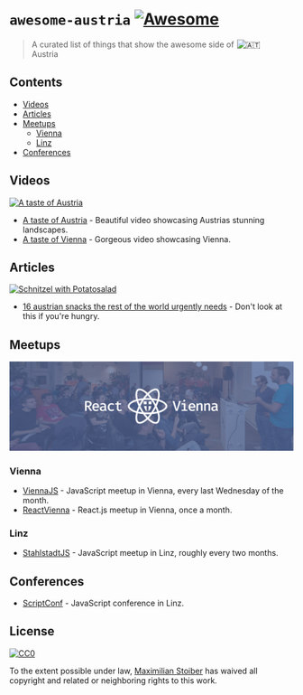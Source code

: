 # `awesome-austria` [![Awesome](https://cdn.rawgit.com/sindresorhus/awesome/d7305f38d29fed78fa85652e3a63e154dd8e8829/media/badge.svg)](https://github.com/sindresorhus/awesome)

<img src="https://upload.wikimedia.org/wikipedia/commons/4/41/Flag_of_Austria.svg" width="100px" align="right" alt="🇦🇹">

> A curated list of things that show the awesome side of Austria

## Contents

- [Videos](#videos)
- [Articles](#articles)
- [Meetups](#meetups)
	- [Vienna](#vienna)
	- [Linz](#linz)
- [Conferences](#conferences)

## Videos

[![A taste of Austria](https://i.vimeocdn.com/video/510079620.webp?mw=980&mh=540)](https://vimeo.com/121649600)

- [A taste of Austria](https://vimeo.com/121649600) - Beautiful video showcasing Austrias stunning landscapes.
- [A taste of Vienna](https://vimeo.com/156161909) - Gorgeous video showcasing Vienna.

## Articles

[![Schnitzel with Potatosalad](https://img.buzzfeed.com/buzzfeed-static/static/2017-01/25/12/asset/buzzfeed-prod-web-09/sub-buzz-19866-1485365583-1.jpg?crop=980:566;0,119)](https://www.buzzfeed.com/philippjahner/fo-schnitzel)

- [16 austrian snacks the rest of the world urgently needs](https://www.buzzfeed.com/philippjahner/fo-schnitzel) - Don't look at this if you're hungry.

## Meetups

[![ReactVienna](https://raw.githubusercontent.com/react-vienna/brand/master/Hero.jpg)](https://meetup.com/Vienna-ReactJS-meetup)

### Vienna

- [ViennaJS](https://meetup.com/ViennaJS) - JavaScript meetup in Vienna, every last Wednesday of the month.
- [ReactVienna](https://meetup.com/Vienna-ReactJS-meetup) - React.js meetup in Vienna, once a month.

### Linz

- [StahlstadtJS](https://www.meetup.com/de-DE/stahlstadt-js/) - JavaScript meetup in Linz, roughly every two months.

## Conferences

- [ScriptConf](https://scriptconf.org) - JavaScript conference in Linz.

## License

[![CC0](http://mirrors.creativecommons.org/presskit/buttons/88x31/svg/cc-zero.svg)](https://creativecommons.org/publicdomain/zero/1.0/)

To the extent possible under law, [Maximilian Stoiber](http://mxstbr.com) has waived all copyright and related or neighboring rights to this work.
